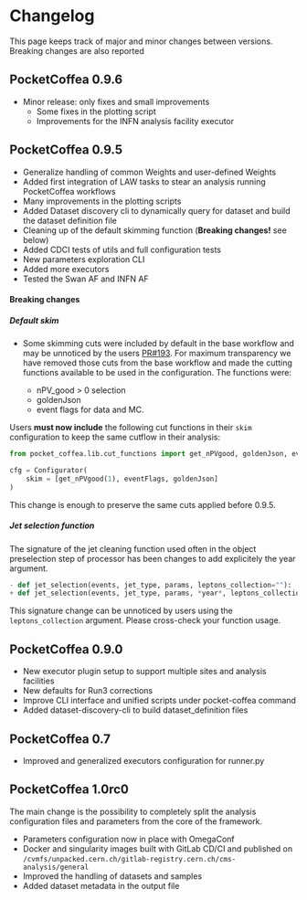 # Changelog

This page keeps track of major and minor changes between versions. Breaking changes are also reported

## PocketCoffea 0.9.6

- Minor release: only fixes and small improvements
  - Some fixes in the plotting script
  - Improvements for the INFN analysis facility executor

## PocketCoffea 0.9.5

- Generalize handling of common Weights and user-defined Weights
- Added first integration of LAW tasks to stear an analysis running PocketCoffea workflows
- Many improvements in the plotting scripts
- Added Dataset discovery cli to dynamically query for dataset and build the dataset definition file
- Cleaning up of the default skimming function (**Breaking changes!** see below)
- Added CDCI tests of utils and full configuration tests
- New parameters exploration CLI 
- Added more executors
- Tested the Swan AF and INFN AF


#### Breaking changes

##### Default skim
- Some skimming cuts were included by default in the base workflow and may be unnoticed by the users
[PR#193](https://github.com/PocketCoffea/PocketCoffea/pull/193). For maximum transparency we have removed those cuts
from the base workflow and made the cutting functions available to be used in the configuration.  The functions were: 

  - nPV_good > 0 selection
  - goldenJson
  - event flags for data and MC. 

Users **must now include** the following cut functions in their `skim` configuration to keep the same cutflow in their
analysis:
```python
from pocket_coffea.lib.cut_functions import get_nPVgood, goldenJson, eventFlags

cfg = Configurator(
    skim = [get_nPVgood(1), eventFlags, goldenJson]
)
```

This change is enough to preserve the same cuts applied before 0.9.5.

##### Jet selection function
The signature of the jet cleaning function used often in the object preselection step of processor has been changes to
add explicitely the year argument. 

```python
- def jet_selection(events, jet_type, params, leptons_collection=""):
+ def jet_selection(events, jet_type, params, *year*, leptons_collection=""):
```

This signature change can be unnoticed by users using the `leptons_collection` argument. Please cross-check your
function usage.


## PocketCoffea 0.9.0

-  New executor plugin setup to support multiple sites and analysis facilities
-  New defaults for Run3 corrections
-  Improve CLI interface and unified scripts under pocket-coffea command
-  Added dataset-discovery-cli to build dataset_definition files


## PocketCoffea 0.7

- Improved and generalized executors configuration for runner.py

## PocketCoffea 1.0rc0
The main change is the possibility to completely split the analysis configuration files and parameters from the core of
the framework.

- Parameters configuration now in place with OmegaConf
- Docker and singularity images built with GitLab CD/CI and published on
  `/cvmfs/unpacked.cern.ch/gitlab-registry.cern.ch/cms-analysis/general`
- Improved the handling of datasets and samples
- Added dataset metadata in the output file

